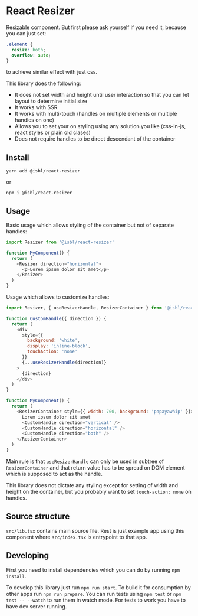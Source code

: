 # React Resizer

Resizable component. But first please ask yourself if you need it, because you
can just set:
```css
.element {
  resize: both;
  overflow: auto;
}
```
to achieve similar effect with just css.

This library does the following:

- It does not set width and height until user interaction so that you can let layout to determine initial size
- It works with SSR
- It works with multi-touch (handles on multiple elements or multiple handles on one)
- Allows you to set your on styling using any solution you like (css-in-js, react styles or plain old clases)
- Does not require handles to be direct descendant of the container

## Install

`yarn add @isbl/react-resizer`

or

`npm i @isbl/react-resizer`

## Usage

Basic usage which allows styling of the container but not of separate handles:

```js
import Resizer from '@isbl/react-resizer'

function MyComponent() {
  return (
    <Resizer direction="horizontal">
      <p>Lorem ipsum dolor sit amet</p>
    </Resizer>
  )
}
```

Usage which allows to customize handles:

```js
import Resizer, { useResizerHandle, ResizerContainer } from '@isbl/react-resizer'

function CustomHandle({ direction }) {
  return (
    <div
      style={{
        background: 'white',
        display: 'inline-block',
        touchAction: 'none'
      }}
      {...useResizerHandle(direction)}
    >
      {direction}
    </div>
  )
}

function MyComponent() {
  return (
    <ResizerContainer style={{ width: 700, background: 'papayawhip' }}>
      Lorem ipsum dolor sit amet
      <CustomHandle direction="vertical" />
      <CustomHandle direction="horizontal" />
      <CustomHandle direction="both" />
    </ResizerContainer>
  )
}
```

Main rule is that `useResizerHandle` can only be used in subtree of 
`ResizerContainer` and that return value has to be spread on DOM element which
is supposed to act as the handle.

This library does not dictate any styling except for setting of width and height
on the container, but you probably want to set `touch-action: none` on handles.

## Source structure

`src/lib.tsx` contains main source file. Rest is just example app using this
component where `src/index.tsx` is entrypoint to that app.

## Developing

First you need to install dependencies which you can do by running `npm install`.

To develop this library just run `npm run start`. To build it for consumption by
other apps run `npm run prepare`. You can run tests using `npm test` or
`npm test -- --watch` to run them in watch mode. For tests to work you have to
have dev server running.
